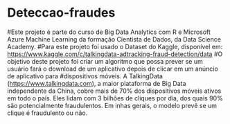 # Deteccao-fraudes
#Este projeto é parte do curso de Big Data Analytics com R e Microsoft Azure Machine Learning da formação Cientista de Dados, da Data Science Academy.
#Para este projeto foi usado o Dataset do Kaggle, disponível em: https://www.kaggle.com/c/talkingdata-adtracking-fraud-detection/data
#O objetivo deste projeto foi criar um algoritmo que possa prever se um usuário fará o download de um aplicativo depois de clicar em um anúncio de aplicativo para
#dispositivos móveis. A TalkingData (https://www.talkingdata.com), a maior plataforma de Big Data independente da China, cobre mais de 70% dos dispositivos móveis ativos
em todo o país. Eles lidam com 3 bilhões de cliques por dia, dos quais 90% são potencialmente fraudulentos. Em inhas gerais, o modelo prevê se um clique é fraudulento ou não.
